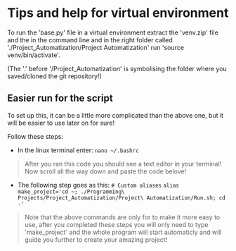 # Tips and help for virtual environment

To run the 'base.py' file in a virtual environment extract the 'venv.zip' file and the in the command line and in the right folder called './Project_Automatization/Project Automatization' run 'source venv/bin/activate'. 

(The '.' before '/Project_Automatization' is symbolising the folder where you saved/cloned the git repository!)

## Easier run for the script

To set up this, it can be a little more complicated than the above one, but it will be easier to use later on for sure! 

Follow these steps:
- In the linux terminal enter:
        ```
        nano ~/.bashrc
        ```
>   After you ran this code you should see a text editor in your terminal! Now scroll all the way down and paste the code belove!
- The following step goes as this:
        ```
        # Custom aliases
        ```
        ```
        alias make_project='cd ~; ./Programming\ Projects/Project_Automatization/Project\ Automatization/Run.sh; cd -'
        ```
>   Note that the above commands are only for to make it more easy to use, after you completed these steps you will only need to type 'make_project' and the whole program will start automaticly and will guide you further to create your amazing project!